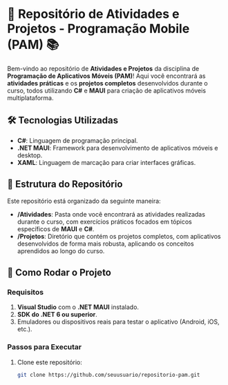 # 📱 Repositório de Atividades e Projetos - Programação Mobile (PAM) 📚

Bem-vindo ao repositório de **Atividades e Projetos** da disciplina de **Programação de Aplicativos Móveis (PAM)**! Aqui você encontrará as **atividades práticas** e os **projetos completos** desenvolvidos durante o curso, todos utilizando **C#** e **MAUI** para criação de aplicativos móveis multiplataforma.

## 🛠 Tecnologias Utilizadas

- **C#**: Linguagem de programação principal.
- **.NET MAUI**: Framework para desenvolvimento de aplicativos móveis e desktop.
- **XAML**: Linguagem de marcação para criar interfaces gráficas.

## 📂 Estrutura do Repositório

Este repositório está organizado da seguinte maneira:


- **/Atividades**: Pasta onde você encontrará as atividades realizadas durante o curso, com exercícios práticos focados em tópicos específicos de **MAUI** e **C#**.
- **/Projetos**: Diretório que contém os projetos completos, com aplicativos desenvolvidos de forma mais robusta, aplicando os conceitos aprendidos ao longo do curso.

## 🚀 Como Rodar o Projeto

### Requisitos

1. **Visual Studio** com o **.NET MAUI** instalado.
2. **SDK do .NET 6 ou superior**.
3. Emuladores ou dispositivos reais para testar o aplicativo (Android, iOS, etc.).

### Passos para Executar

1. Clone este repositório:
   ```bash
   git clone https://github.com/seuusuario/repositorio-pam.git
   
